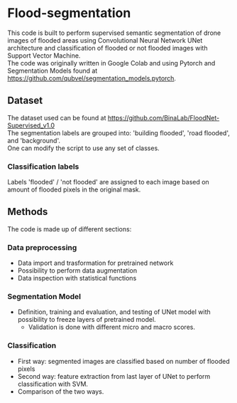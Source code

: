 # Flood-segmentation
This code is built to perform supervised semantic segmentation of drone images of flooded areas
using Convolutional Neural Network UNet architecture and classification of flooded or not
flooded images with Support Vector Machine. \
The code was originally written in Google Colab and using Pytorch and Segmentation Models 
found at https://github.com/qubvel/segmentation_models.pytorch.

## Dataset
The dataset used can be found at https://github.com/BinaLab/FloodNet-Supervised_v1.0 \
The segmentation labels are grouped into: 'building flooded', 'road flooded', and 'background'. \
One can modify the script to use any set of classes.

### Classification labels
Labels 'flooded' / 'not flooded' are assigned to each image based on amount of flooded pixels 
in the original mask.

## Methods
The code is made up of different sections:
### Data preprocessing
- Data import and trasformation for pretrained network
- Possibility to perform data augmentation
- Data inspection with statistical functions
### Segmentation Model
- Definition, training and evaluation, and testing of UNet model with possibility to freeze
  layers of pretrained model.
  - Validation is done with different micro and macro scores.

### Classification
- First way: segmented images are classified based on number of flooded pixels
- Second way: feature extraction from last layer of UNet to perform classification with SVM.
- Comparison of the two ways.
